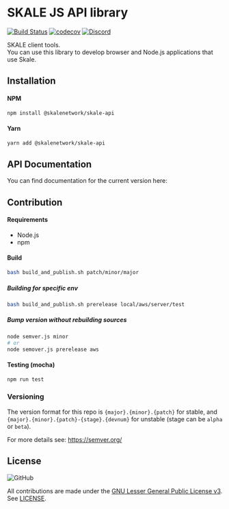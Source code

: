 # SKALE JS API library

[![Build Status](https://travis-ci.com/skalenetwork/skale.js.svg?token=VyxyB39zs82QAe5RAZya&branch=develop)](https://travis-ci.com/skalenetwork/skale.js)
[![codecov](https://codecov.io/gh/skalenetwork/skale.js/branch/develop/graph/badge.svg?token=fZeTTl2yaf)](https://codecov.io/gh/skalenetwork/skale.js)
[![Discord](https://img.shields.io/discord/534485763354787851.svg)](https://discord.gg/vvUtWJB)



SKALE client tools.  
You can use this library to develop browser and Node.js applications that use Skale.

## Installation

#### NPM

```bash
npm install @skalenetwork/skale-api
```

#### Yarn

```bash
yarn add @skalenetwork/skale-api
```

## API Documentation

You can find documentation for the current version here:

## Contribution

#### Requirements
- Node.js
- npm

#### Build

```bash
bash build_and_publish.sh patch/minor/major
```

##### Building for specific env

```bash
bash build_and_publish.sh prerelease local/aws/server/test
```

##### Bump version without rebuilding sources

```bash
node semver.js minor
# or
node semover.js prerelease aws
```


#### Testing (mocha)

```bash
npm run test
```


### Versioning

The version format for this repo is `{major}.{minor}.{patch}` for stable, and `{major}.{minor}.{patch}-{stage}.{devnum}` for unstable (stage can be `alpha` or `beta`).

For more details see: https://semver.org/

## License

![GitHub](https://img.shields.io/github/license/skalenetwork/skale.js.svg)

All contributions are made under the [GNU Lesser General Public License v3](https://www.gnu.org/licenses/lgpl-3.0.en.html). See [LICENSE](LICENSE).
